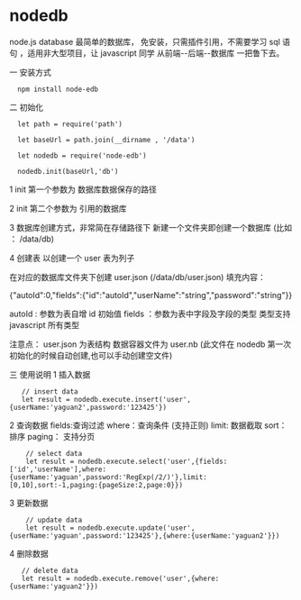 # nodedb

node.js database 最简单的数据库， 免安装，只需插件引用，不需要学习 sql 语句 ，适用非大型项目，让 javascript 同学 从前端--后端--数据库 一把鲁下去。

一 安装方式

      npm install node-edb

二 初始化

      let path = require('path')

      let baseUrl = path.join(__dirname , '/data')

      let nodedb = require('node-edb')

      nodedb.init(baseUrl,'db')

1 init 第一个参数为 数据库数据保存的路径

2 init 第二个参数为 引用的数据库

3 数据库创建方式，非常简在存储路径下 新建一个文件夹即创建一个数据库 (比如 ： /data/db)

4 创建表 以创建一个 user 表为列子

在对应的数据库文件夹下创建 user.json (/data/db/user.json)
填充内容：

{"autoId":0,"fields":{"id":"autoId","userName":"string","password":"string"}}

autoId : 参数为表自增 id 初始值
fields ：参数为表中字段及字段的类型 类型支持 javascript 所有类型

注意点： user.json 为表结构 数据容器文件为 user.nb (此文件在 nodedb 第一次初始化的时候自动创建,也可以手动创建空文件)

三 使用说明
1 插入数据

       // insert data
       let result = nodedb.execute.insert('user',{userName:'yaguan2',password:'123425'})

2 查询数据 fields:查询过滤 where：查询条件 (支持正则) limit: 数据截取 sort：排序 paging： 支持分页

        // select data
        let result = nodedb.execute.select('user',{fields:['id','userName'],where:{userName:'yaguan',password:'RegExp(/2/)'},limit:[0,10],sort:-1,paging:{pageSize:2,page:0}})

3 更新数据

        // update data
        let result = nodedb.execute.update('user',{userName:'yaguan',password:'123425'},{where:{userName:'yaguan2'}})

4 删除数据

       // delete data
       let result = nodedb.execute.remove('user',{where:{userName:'yaguan2'}})
